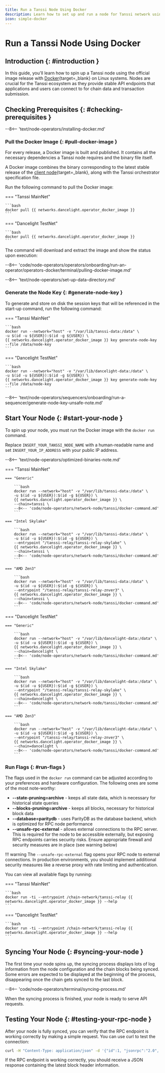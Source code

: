 ```yaml
---
title: Run a Tanssi Node Using Docker
description: Learn how to set up and run a node for Tanssi network using Docker to provide API endpoints for applications and users.
icon: simple-docker
---
```


# Run a Tanssi Node Using Docker

## Introduction {: #introduction }

In this guide, you'll learn how to spin up a Tanssi node using the official image release with [Docker](https://www.docker.com){target=\_blank} on Linux systems. Nodes are crucial for the Tanssi ecosystem as they provide stable API endpoints that applications and users can connect to for chain data and transaction submission.

## Checking Prerequisites {: #checking-prerequisites }

--8<-- 'text/node-operators/installing-docker.md'

### Pull the Docker Image {: #pull-docker-image }

For every release, a Docker image is built and published. It contains all the necessary dependencies a Tanssi node requires and the binary file itself.

A Docker image combines the binary corresponding to the latest stable release of the [client node](/learn/framework/architecture/#architecture){target=\_blank}, along with the Tanssi orchestrator specification file.

Run the following command to pull the Docker image:

=== "Tanssi MainNet"

    ```bash
    docker pull {{ networks.dancelight.operator_docker_image }}
    ```
    
=== "Dancelight TestNet"
    
    ```bash
    docker pull {{ networks.dancelight.operator_docker_image }}
    ```

The command will download and extract the image and show the status upon execution:

--8<-- 'code/node-operators/operators/onboarding/run-an-operator/operators-docker/terminal/pulling-docker-image.md'

--8<-- 'text/node-operators/set-up-data-directory.md'

### Generate the Node Key {: #generate-node-key }

To generate and store on disk the session keys that will be referenced in the start-up command, run the following command:

=== "Tanssi MainNet"

    ```bash
    docker run --network="host" -v "/var/lib/tanssi-data:/data" \
    -u $(id -u ${USER}):$(id -g ${USER}) \
    {{ networks.dancelight.operator_docker_image }} key generate-node-key --file /data/node-key
    ```

=== "Dancelight TestNet"

    ```bash
    docker run --network="host" -v "/var/lib/dancelight-data:/data" \
    -u $(id -u ${USER}):$(id -g ${USER}) \
    {{ networks.dancelight.operator_docker_image }} key generate-node-key --file /data/node-key
    ```

--8<-- 'text/node-operators/sequencers/onboarding/run-a-sequencer/generate-node-key-unsafe-note.md'

## Start Your Node {: #start-your-node }

To spin up your node, you must run the Docker image with the `docker run` command.

Replace `INSERT_YOUR_TANSSI_NODE_NAME` with a human-readable name and set `INSERT_YOUR_IP_ADDRESS` with your public IP address.

--8<-- 'text/node-operators/optimized-binaries-note.md'

=== "Tanssi MainNet"

    === "Generic"

        ```bash
        docker run --network="host" -v "/var/lib/tanssi-data:/data" \
        -u $(id -u ${USER}):$(id -g ${USER}) \
        {{ networks.dancelight.operator_docker_image }} \
        --chain=tanssi \
        --8<-- 'code/node-operators/network-node/tanssi/docker-command.md'
        ```

    === "Intel Skylake"

        ```bash
        docker run --network="host" -v "/var/lib/tanssi-data:/data" \
        -u $(id -u ${USER}):$(id -g ${USER}) \
        --entrypoint "/tanssi-relay/tanssi-relay-skylake" \
        {{ networks.dancelight.operator_docker_image }} \
        --chain=tanssi \
        --8<-- 'code/node-operators/network-node/tanssi/docker-command.md'
        ```

    === "AMD Zen3"

        ```bash
        docker run --network="host" -v "/var/lib/tanssi-data:/data" \
        -u $(id -u ${USER}):$(id -g ${USER}) \
        --entrypoint "/tanssi-relay/tanssi-relay-znver3" \
        {{ networks.dancelight.operator_docker_image }} \
        --chain=tanssi \
        --8<-- 'code/node-operators/network-node/tanssi/docker-command.md'
        ```

=== "Dancelight TestNet"

    === "Generic"

        ```bash
        docker run --network="host" -v "/var/lib/dancelight-data:/data" \
        -u $(id -u ${USER}):$(id -g ${USER}) \
        {{ networks.dancelight.operator_docker_image }} \
        --chain=dancelight \
        --8<-- 'code/node-operators/network-node/tanssi/docker-command.md'
        ```

    === "Intel Skylake"

        ```bash
        docker run --network="host" -v "/var/lib/dancelight-data:/data" \
        -u $(id -u ${USER}):$(id -g ${USER}) \
        --entrypoint "/tanssi-relay/tanssi-relay-skylake" \
        {{ networks.dancelight.operator_docker_image }} \
        --chain=dancelight \
        --8<-- 'code/node-operators/network-node/tanssi/docker-command.md'
        ```

    === "AMD Zen3"

        ```bash
        docker run --network="host" -v "/var/lib/dancelight-data:/data" \
        -u $(id -u ${USER}):$(id -g ${USER}) \
        --entrypoint "/tanssi-relay/tanssi-relay-znver3" \
        {{ networks.dancelight.operator_docker_image }} \
        --chain=dancelight \
        --8<-- 'code/node-operators/network-node/tanssi/docker-command.md'
        ```

### Run Flags {: #run-flags }

The flags used in the `docker run` command can be adjusted according to your preferences and hardware configuration. The following ones are some of the most note-worthy:

- **--state-pruning=archive** - keeps all state data, which is necessary for historical state queries
- **--blocks-pruning=archive** - keeps all blocks, necessary for historical block data
- **--database=paritydb** - uses ParityDB as the database backend, which is optimized for RPC node performance
- **--unsafe-rpc-external** - allows external connections to the RPC server. This is required for the node to be accessible externally, but exposing RPC endpoints carries security risks. Ensure appropriate firewall and security measures are in place (see warning below)

!!! warning
    The `--unsafe-rpc-external` flag opens your RPC node to external connections. In production environments, you should implement additional security measures like a reverse proxy with rate limiting and authentication.

You can view all available flags by running:

=== "Tanssi MainNet"

    ```bash
    docker run -ti --entrypoint /chain-network/tanssi-relay {{ networks.dancelight.operator_docker_image }} --help
    ```
    
=== "Dancelight TestNet"
    
    ```bash
    docker run -ti --entrypoint /chain-network/tanssi-relay {{ networks.dancelight.operator_docker_image }} --help
    ```

## Syncing Your Node {: #syncing-your-node }

The first time your node spins up, the syncing process displays lots of log information from the node configuration and the chain blocks being synced. Some errors are expected to be displayed at the beginning of the process, disappearing once the chain gets synced to the last block.

--8<-- 'code/node-operators/terminal/syncing-process.md'

When the syncing process is finished, your node is ready to serve API requests.

## Testing Your Node {: #testing-your-rpc-node }

After your node is fully synced, you can verify that the RPC endpoint is working correctly by making a simple request. You can use curl to test the connection:

```bash
curl -H "Content-Type: application/json" -d '{"id":1, "jsonrpc":"2.0", "method":"chain_getHeader", "params":[]}' http://localhost:9944
```

If the RPC endpoint is working correctly, you should receive a JSON response containing the latest block header information.
